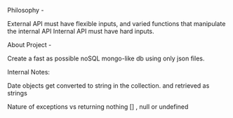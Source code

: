 Philosophy -

External API must have flexible inputs, and varied functions that manipulate the internal API
Internal API must have hard inputs.

About Project -

Create a fast as possible noSQL mongo-like db using only json files.

Internal Notes:

Date objects get converted to string in the collection. and retrieved as strings

Nature of exceptions vs returning nothing [] , null or undefined

